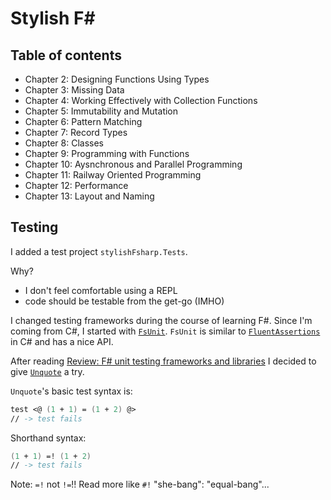 # Stylish F#

## Table of contents

- Chapter 2: Designing Functions Using Types
- Chapter 3: Missing Data
- Chapter 4: Working Effectively with Collection Functions
- Chapter 5: Immutability and Mutation
- Chapter 6: Pattern Matching
- Chapter 7: Record Types
- Chapter 8: Classes
- Chapter 9: Programming with Functions
- Chapter 10: Aysnchronous and Parallel Programming
- Chapter 11: Railway Oriented Programming
- Chapter 12: Performance
- Chapter 13: Layout and Naming

## Testing

I added a test project `stylishFsharp.Tests`.

Why? 

- I don't feel comfortable using a REPL
- code should be testable from the get-go (IMHO)

I changed testing frameworks during the course of learning F#.
Since I'm coming from C#, I started with [`FsUnit`](https://github.com/fsprojects/FsUnit). 
`FsUnit` is similar to [`FluentAssertions`](https://fluentassertions.com/) in C# and has a nice API.

After reading [Review: F# unit testing frameworks and libraries](https://devonburriss.me/review-fsharp-test-libs/) 
I decided to give [`Unquote`](https://github.com/SwensenSoftware/unquote) a try.

`Unquote`'s basic test syntax is:

```fsharp
test <@ (1 + 1) = (1 + 2) @>
// -> test fails
```

Shorthand syntax:

```fsharp
(1 + 1) =! (1 + 2)
// -> test fails
```

Note: `=!` not `!=`!! Read more like `#!` "she-bang": "equal-bang"...

